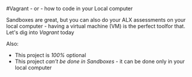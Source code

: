 #Vagrant - or - how to code in your Local computer

Sandboxes are great, but you can also do your ALX assessments on your local computer - having a
virtual machine (VM) is the perfect toolfor that.
Let's dig into _Vagrant_ today

Also:

* This project is _100%_ optional
* This project _can't be done in Sandboxes_ - it can be done only in your local computer
